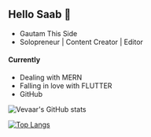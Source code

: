 ## Hello Saab 💙
- Gautam This Side
- Solopreneur | Content Creator | Editor
#### Currently 
- Dealing with MERN
- Falling in love with FLUTTER
- GitHub




![Vevaar's GitHub stats](https://github-readme-stats.vercel.app/api?username=gautammsuthar&show_icons=true&theme=tokyonight)

[![Top Langs](https://github-readme-stats.vercel.app/api/top-langs/?username=gautammsuthar)](https://github.com/gautammsuthar/github-readme-stats)
